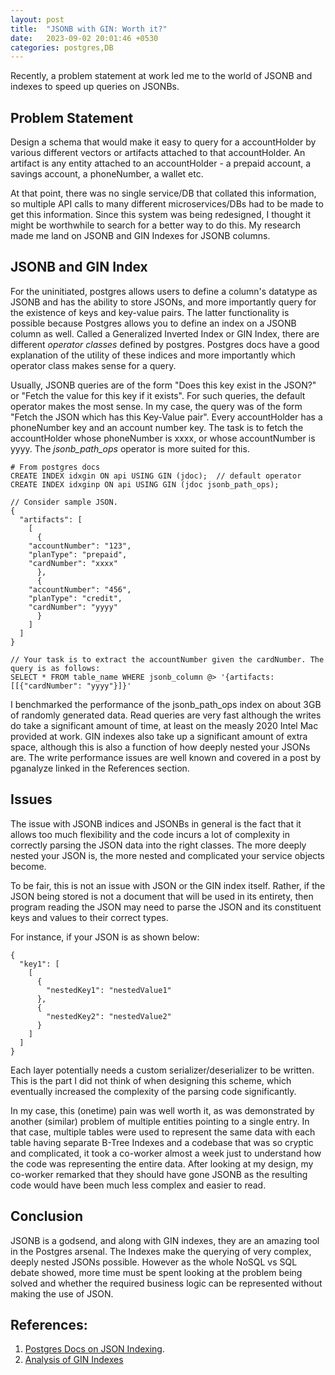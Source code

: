 ```yaml
---
layout: post
title:  "JSONB with GIN: Worth it?"
date:   2023-09-02 20:01:46 +0530
categories: postgres,DB
---
```

Recently, a problem statement at work led me to the world of JSONB and indexes to speed up queries on JSONBs. 

## Problem Statement

Design a schema that would make it easy to query for a accountHolder by various different vectors or artifacts attached to that accountHolder. An artifact is any entity attached to an accountHolder - a prepaid account, a savings account, a phoneNumber, a wallet etc.  

At that point, there was no single service/DB that collated this information, so multiple API calls to many different microservices/DBs had to be made to get this information. Since this system was being redesigned, I thought it might be worthwhile to search for a better way to do this. My research made me land on JSONB and GIN Indexes for JSONB columns.  

## JSONB and GIN Index

For the uninitiated, postgres allows users to define a column's datatype as JSONB and has the ability to store JSONs, and more importantly query for the existence of keys and key-value pairs. The latter functionality is possible because Postgres allows you to define an index on a JSONB column as well. Called a Generalized Inverted Index or GIN Index, there are different *operator classes* defined by postgres. Postgres docs have a good explanation of the utility of these indices and more importantly which operator class makes sense for a query.  

Usually, JSONB queries are of the form "Does this key exist in the JSON?" or "Fetch the value for this key if it exists". For such queries, the default operator makes the most sense. In my case, the query was of the form "Fetch the JSON which has this Key-Value pair". Every accountHolder has a phoneNumber key and an account number key. The task is to fetch the accountHolder whose phoneNumber is xxxx, or whose accountNumber is yyyy. The *jsonb\_path\_ops* operator is more suited for this.   
```
# From postgres docs
CREATE INDEX idxgin ON api USING GIN (jdoc);  // default operator
CREATE INDEX idxginp ON api USING GIN (jdoc jsonb_path_ops);

// Consider sample JSON.
{
  "artifacts": [
    [
      {
	"accountNumber": "123",
	"planType": "prepaid",
	"cardNumber": "xxxx"
      },
      {
	"accountNumber": "456",
	"planType": "credit",
	"cardNumber": "yyyy"
      }
    ]
  ]
}

// Your task is to extract the accountNumber given the cardNumber. The query is as follows:
SELECT * FROM table_name WHERE jsonb_column @> '{artifacts:[[{"cardNumber": "yyyy"}]}'
```  
I benchmarked the performance of the jsonb\_path\_ops index on about 3GB of randomly generated data. Read queries are very fast although the writes do take a significant amount of time, at least on the measly 2020 Intel Mac provided at work. GIN indexes also take up a significant amount of extra space, although this is also a function of how deeply nested your JSONs are. The write performance issues are well known and covered in a post by pganalyze linked in the References section.

## Issues  
The issue with JSONB indices and JSONBs in general is the fact that it allows too much flexibility and the code incurs a lot of complexity in correctly parsing the JSON data into the right classes. The more deeply nested your JSON is, the more nested and complicated your service objects become.  

To be fair, this is not an issue with JSON or the GIN index itself. Rather, if the JSON being stored is not a document that will be used in its entirety, then program reading the JSON may need to parse the JSON and its constituent keys and values to their correct types.

For instance, if your JSON is as shown below:  
```
{
  "key1": [
    [
      {
        "nestedKey1": "nestedValue1"
      },
      {
        "nestedKey2": "nestedValue2"
      }
    ]
  ]
}
```  
Each layer potentially needs a custom serializer/deserializer to be written. This is the part I did not think of when designing this scheme, which eventually increased the complexity of the parsing code significantly.  

In my case, this (onetime) pain was well worth it, as was demonstrated by another (similar) problem of multiple entities pointing to a single entry. In that case, multiple tables were used to represent the same data with each table having separate B-Tree Indexes and a codebase that was so cryptic and complicated, it took a co-worker almost a week just to understand how the code was representing the entire data. After looking at my design, my co-worker remarked that they should have gone JSONB as the resulting code would have been much less complex and easier to read.

## Conclusion  
JSONB is a godsend, and along with GIN indexes, they are an amazing tool in the Postgres arsenal. The Indexes make the querying of very complex, deeply nested JSONs possible. However as the whole NoSQL vs SQL debate showed, more time must be spent looking at the problem being solved and whether the required business logic can be represented without making the use of JSON.  

## References:

1. [Postgres Docs on JSON Indexing](https://www.postgresql.org/docs/current/datatype-json.html#JSON-INDEXING).  
2. [Analysis of GIN Indexes](https://pganalyze.com/blog/gin-index)
